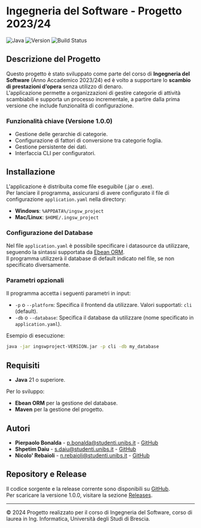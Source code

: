 # Ingegneria del Software - Progetto 2023/24

![Java](https://img.shields.io/badge/language-Java-brightgreen)
![Version](https://img.shields.io/badge/version-1.1.0-blue)
![Build Status](https://img.shields.io/github/actions/workflow/status/Samurai016/ingswproject/build.yml)

## Descrizione del Progetto

Questo progetto è stato sviluppato come parte del corso di **Ingegneria del Software** (Anno Accademico 2023/24) ed è volto a supportare lo **scambio di prestazioni d’opera** senza utilizzo di denaro.  
L'applicazione permette a organizzazioni di gestire categorie di attività scambiabili e supporta un processo incrementale, a partire dalla prima versione che include funzionalità di configurazione.

### Funzionalità chiave (Versione 1.0.0)
- Gestione delle gerarchie di categorie.
- Configurazione di fattori di conversione tra categorie foglia.
- Gestione persistente dei dati.
- Interfaccia CLI per configuratori.

## Installazione

L'applicazione è distribuita come file eseguibile (.jar o .exe).  
Per lanciare il programma, assicurarsi di avere configurato il file di configurazione `application.yaml` nella directory:
- **Windows**: `%APPDATA%/ingsw_project`
- **Mac/Linux**: `$HOME/.ingsw_project`

### Configurazione del Database
Nel file `application.yaml` è possibile specificare i datasource da utilizzare, seguendo la sintassi supportata da [Ebean ORM](https://ebean.io/docs).  
Il programma utilizzerà il database di default indicato nel file, se non specificato diversamente.

### Parametri opzionali
Il programma accetta i seguenti parametri in input:
- `-p` o `--platform`: Specifica il frontend da utilizzare. Valori supportati: `cli` (default).
- `-db` o `--database`: Specifica il database da utilizzare (nome specificato in `application.yaml`).

Esempio di esecuzione:
```bash
java -jar ingswproject-VERSION.jar -p cli -db my_database
```

## Requisiti

- **Java** 21 o superiore.
 
Per lo sviluppo:
- **Ebean ORM** per la gestione del database.
- **Maven** per la gestione del progetto.

## Autori

- **Pierpaolo Bonalda** - [p.bonalda@studenti.unibs.it](mailto:p.bonalda@studenti.unibs.it) - [GitHub](https://github.com/PierpaoloBonalda)
- **Shpetim Daiu** - [s.daiu@studenti.unibs.it](mailto:s.daiu@studenti.unibs.it) - [GitHub](https://github.com/shpetimdaiu)
- **Nicolo' Rebaioli** - [n.rebaioli@studenti.unibs.it](mailto:n.rebaioli@studenti.unibs.it) - [GitHub](https://github.com/Samurai016)

## Repository e Release

Il codice sorgente e la release corrente sono disponibili su [GitHub](https://github.com/Samurai016/ingswproject).  
Per scaricare la versione 1.0.0, visitare la sezione [Releases](https://github.com/Samurai016/ingswproject/releases).

---

© 2024 Progetto realizzato per il corso di Ingegneria del Software, corso di laurea in Ing. Informatica, Università degli Studi di Brescia.
